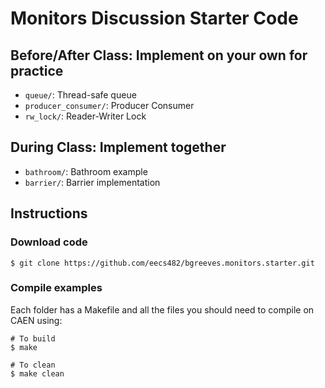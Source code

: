 # Monitors Discussion Starter Code

## Before/After Class: Implement on your own for practice

- `queue/`: Thread-safe queue
- `producer_consumer/`: Producer Consumer
- `rw_lock/`: Reader-Writer Lock

## During Class: Implement together

- `bathroom/`: Bathroom example
- `barrier/`: Barrier implementation

## Instructions

### Download code

```
$ git clone https://github.com/eecs482/bgreeves.monitors.starter.git
```

### Compile examples

Each folder has a Makefile and all the files you should need to compile on CAEN using:

```
# To build
$ make

# To clean
$ make clean
``` 

